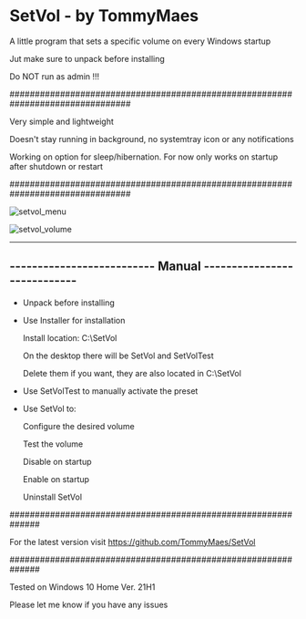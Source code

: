 # SetVol - by TommyMaes
A little program that sets a specific volume on every Windows startup

Jut make sure to unpack before installing

Do NOT run as admin !!!

################################################################################

Very simple and lightweight

Doesn't stay running in background, no systemtray icon or any notifications

Working on option for sleep/hibernation. For now only works on startup after shutdown or restart

################################################################################

![setvol_menu](https://user-images.githubusercontent.com/85175227/125133592-59592580-e106-11eb-88c1-e1e8a140d9c5.JPG)


![setvol_volume](https://user-images.githubusercontent.com/85175227/125133600-5b22e900-e106-11eb-83b9-5d282f0c68e0.JPG)


  --------------------------------------------------------------
  -------------------------- Manual ----------------------------
  --------------------------------------------------------------


  - Unpack before installing

  - Use Installer for installation
  
    Install location: C:\SetVol
  
    On the desktop there will be SetVol and SetVolTest
  
    Delete them if you want, they are also located in C:\SetVol
  
  - Use SetVolTest to manually activate the preset 
  
  - Use SetVol to:
 
    Configure the desired volume
  
    Test the volume
 
    Disable on startup
 
    Enable on startup

    Uninstall SetVol  
  
  ##############################################################

 For the latest version visit https://github.com/TommyMaes/SetVol

  ##############################################################

Tested on Windows 10 Home Ver. 21H1

Please let me know if you have any issues

